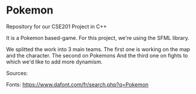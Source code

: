 # Pokemon
Repository for our CSE201 Project in C++

It is a Pokemon based-game.
For this project, we're using the SFML library.

We splitted the work into 3 main teams.
The first one is working on the map and the character.
The second on Pokemons
And the third one on fights to which we'd like to add more dynamism.

Sources: 

Fonts: https://www.dafont.com/fr/search.php?q=Pokemon

